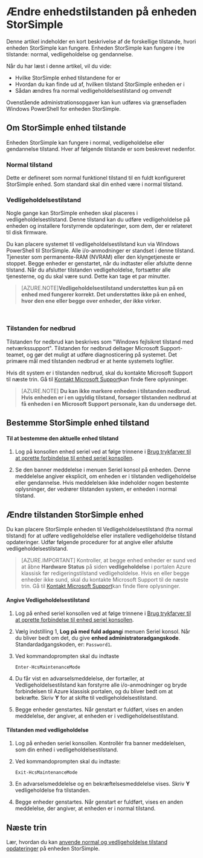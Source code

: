 <properties 
   pageTitle="Ændre tilstanden StorSimple enhed | Microsoft Azure"
   description="I denne artikel beskrives StorSimple enhed tilstandene og forklarer, hvordan du bruger Windows PowerShell til StorSimple til at ændre enhedstilstanden."
   services="storsimple"
   documentationCenter=""
   authors="alkohli"
   manager="carmonm"
   editor="" />
<tags 
   ms.service="storsimple"
   ms.devlang="na"
   ms.topic="article"
   ms.tgt_pltfrm="na"
   ms.workload="na"
   ms.date="06/17/2016"
   ms.author="alkohli" />

# <a name="change-the-device-mode-on-your-storsimple-device"></a>Ændre enhedstilstanden på enheden StorSimple

Denne artikel indeholder en kort beskrivelse af de forskellige tilstande, hvori enheden StorSimple kan fungere. Enheden StorSimple kan fungere i tre tilstande: normal, vedligeholdelse og gendannelse. 

Når du har læst i denne artikel, vil du vide:

- Hvilke StorSimple enhed tilstandene for er
- Hvordan du kan finde ud af, hvilken tilstand StorSimple enheden er i
- Sådan ændres fra normal vedligeholdelsestilstand og *omvendt*


Ovenstående administrationsopgaver kan kun udføres via grænsefladen Windows PowerShell for enheden StorSimple.

## <a name="about-storsimple-device-modes"></a>Om StorSimple enhed tilstande

Enheden StorSimple kan fungere i normal, vedligeholdelse eller gendannelse tilstand. Hver af følgende tilstande er som beskrevet nedenfor.

### <a name="normal-mode"></a>Normal tilstand

Dette er defineret som normal funktionel tilstand til en fuldt konfigureret StorSimple enhed. Som standard skal din enhed være i normal tilstand.

### <a name="maintenance-mode"></a>Vedligeholdelsestilstand

Nogle gange kan StorSimple enheden skal placeres i vedligeholdelsestilstand. Denne tilstand kan du udføre vedligeholdelse på enheden og installere forstyrrende opdateringer, som dem, der er relateret til disk firmware.

Du kan placere systemet til vedligeholdelsestilstand kun via Windows PowerShell til StorSimple. Alle i/o-anmodninger er standset i denne tilstand. Tjenester som permanente-RAM (NVRAM) eller den klyngetjeneste er stoppet. Begge enheder er genstartet, når du indtaster eller afslutte denne tilstand. Når du afslutter tilstanden vedligeholdelse, fortsætter alle tjenesterne, og du skal være sund. Dette kan tage et par minutter.

>[AZURE.NOTE]**Vedligeholdelsestilstand understøttes kun på en enhed med fungerer korrekt. Det understøttes ikke på en enhed, hvor den ene eller begge over enheder, der ikke virker.**
</br>

### <a name="recovery-mode"></a>Tilstanden for nedbrud

Tilstanden for nedbrud kan beskrives som "Windows fejlsikret tilstand med netværkssupport". Tilstanden for nedbrud deltager Microsoft Support-teamet, og gør det muligt at udføre diagnosticering på systemet. Det primære mål med tilstanden nedbrud er at hente systemets logfiler.

Hvis dit system er i tilstanden nedbrud, skal du kontakte Microsoft Support til næste trin. Gå til [Kontakt Microsoft Support](storsimple-contact-microsoft-support.md)kan finde flere oplysninger.

>[AZURE.NOTE] **Du kan ikke markere enheden i tilstanden nedbrud. Hvis enheden er i en ugyldig tilstand, forsøger tilstanden nedbrud at få enheden i en Microsoft Support personale, kan du undersøge det.**

## <a name="determine-storsimple-device-mode"></a>Bestemme StorSimple enhed tilstand

#### <a name="to-determine-the-current-device-mode"></a>Til at bestemme den aktuelle enhed tilstand

1. Log på konsollen enhed seriel ved at følge trinnene i [Brug trykfarver til at oprette forbindelse til enhed seriel konsollen](storsimple-deployment-walkthrough.md#use-putty-to-connect-to-the-device-serial-console).

2. Se den banner meddelelse i menuen Seriel konsol på enheden. Denne meddelelse angiver eksplicit, om enheden er i tilstanden vedligeholdelse eller gendannelse. Hvis meddelelsen ikke indeholder nogen bestemte oplysninger, der vedrører tilstanden system, er enheden i normal tilstand.

## <a name="change-the-storsimple-device-mode"></a>Ændre tilstanden StorSimple enhed 

Du kan placere StorSimple enheden til Vedligeholdelsestilstand (fra normal tilstand) for at udføre vedligeholdelse eller installere vedligeholdelse tilstand opdateringer. Udfør følgende procedurer for at angive eller afslutte vedligeholdelsestilstand.

> [AZURE.IMPORTANT] Kontroller, at begge enhed enheder er sund ved at åbne **Hardware Status** på siden **vedligeholdelse** i portalen Azure klassisk før redigeringstilstand vedligeholdelse. Hvis en eller begge enheder ikke sund, skal du kontakte Microsoft Support til de næste trin. Gå til [Kontakt Microsoft Support](storsimple-contact-microsoft-support.md)kan finde flere oplysninger.

#### <a name="to-enter-maintenance-mode"></a>Angive Vedligeholdelsestilstand

1. Log på enhed seriel konsollen ved at følge trinnene i [Brug trykfarver til at oprette forbindelse til enhed seriel konsollen](storsimple-deployment-walkthrough.md#use-putty-to-connect-to-the-device-serial-console).

2. Vælg indstilling 1, **Log på med fuld adgang**i menuen Seriel konsol. Når du bliver bedt om det, du give **enhed administratoradgangskode**. Standardadgangskoden, er: `Password1`.

3. Ved kommandoprompten skal du indtaste 

    `Enter-HcsMaintenanceMode`

4. Du får vist en advarselsmeddelelse, der fortæller, at Vedligeholdelsestilstand kan forstyrre alle i/o-anmodninger og bryde forbindelsen til Azure klassisk portalen, og du bliver bedt om at bekræfte. Skriv **Y** for at skifte til vedligeholdelsestilstand.

5. Begge enheder genstartes. Når genstart er fuldført, vises en anden meddelelse, der angiver, at enheden er i vedligeholdelsestilstand.


#### <a name="to-exit-maintenance-mode"></a>Tilstanden med vedligeholdelse

1. Log på enheden seriel konsollen. Kontrollér fra banner meddelelsen, som din enhed i vedligeholdelsestilstand.

2. Ved kommandoprompten skal du indtaste:

    `Exit-HcsMaintenanceMode`

3. En advarselsmeddelelse og en bekræftelsesmeddelelse vises. Skriv **Y** vedligeholdelse fra tilstanden.

4. Begge enheder genstartes. Når genstart er fuldført, vises en anden meddelelse, der angiver, at enheden er i normal tilstand.


## <a name="next-steps"></a>Næste trin

Lær, hvordan du kan [anvende normal og vedligeholdelse tilstand opdateringer](storsimple-update-device.md) på enheden StorSimple.

